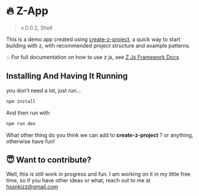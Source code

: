 # 🔥 Z-App

> v.0.0.2, Shell

This is a demo app created using [create-z-project](https://github.com/Z-Js-Framework/create-z-project), a quick way to start building with z, with recommended project structure and example patterns.

💡 For full documentation on how to use z js, see [Z Js Framework Docs](https://github.com/javaScriptKampala/z-js)

## Installing And Having It Running

you don't need a lot, just run...

``` bash
npm install
```

And then run with

```bash
npm run dev
```

What other thing do you think we can add to **create-z-project** ? or anything, otherwise have fun!

## 😇 Want to contribute?

Well, this is still work in progress and fun. I am working on it in my little free time, so if you have other ideas or what, reach out to me at [hssnkizz@gmail.com](hssnkizz@gmail.com)
